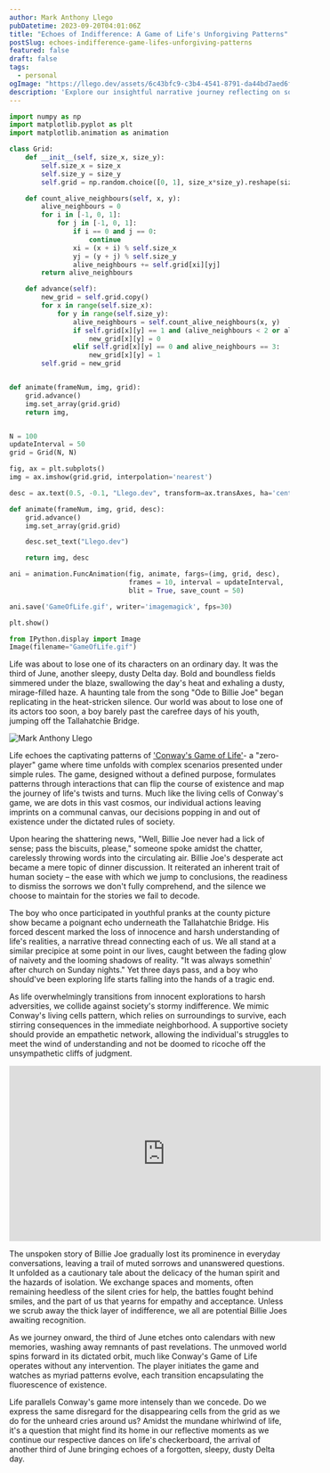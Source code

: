 ```yaml
---
author: Mark Anthony Llego
pubDatetime: 2023-09-20T04:01:06Z
title: "Echoes of Indifference: A Game of Life's Unforgiving Patterns"
postSlug: echoes-indifference-game-lifes-unforgiving-patterns
featured: false
draft: false
tags:
  - personal
ogImage: "https://llego.dev/assets/6c43bfc9-c3b4-4541-8791-da44bd7aed6f.jpg"
description: 'Explore our insightful narrative journey reflecting on societal indifference and isolation, paralleled with Conway''s Game of Life, inspired by the haunting themes in Bobbie Gentry''s Ode to Billie Joe."'
---
```


```python
import numpy as np
import matplotlib.pyplot as plt
import matplotlib.animation as animation

class Grid:
    def __init__(self, size_x, size_y):
        self.size_x = size_x
        self.size_y = size_y
        self.grid = np.random.choice([0, 1], size_x*size_y).reshape(size_x, size_y)

    def count_alive_neighbours(self, x, y):
        alive_neighbours = 0
        for i in [-1, 0, 1]:
            for j in [-1, 0, 1]:
                if i == 0 and j == 0:
                    continue
                xi = (x + i) % self.size_x
                yj = (y + j) % self.size_y
                alive_neighbours += self.grid[xi][yj]
        return alive_neighbours

    def advance(self):
        new_grid = self.grid.copy()
        for x in range(self.size_x):
            for y in range(self.size_y):
                alive_neighbours = self.count_alive_neighbours(x, y)
                if self.grid[x][y] == 1 and (alive_neighbours < 2 or alive_neighbours > 3):
                    new_grid[x][y] = 0
                elif self.grid[x][y] == 0 and alive_neighbours == 3:
                    new_grid[x][y] = 1
        self.grid = new_grid


def animate(frameNum, img, grid):
    grid.advance()
    img.set_array(grid.grid)
    return img,


N = 100
updateInterval = 50
grid = Grid(N, N)

fig, ax = plt.subplots()
img = ax.imshow(grid.grid, interpolation='nearest')

desc = ax.text(0.5, -0.1, "Llego.dev", transform=ax.transAxes, ha='center')

def animate(frameNum, img, grid, desc):
    grid.advance()
    img.set_array(grid.grid)

    desc.set_text("Llego.dev")

    return img, desc

ani = animation.FuncAnimation(fig, animate, fargs=(img, grid, desc),
                              frames = 10, interval = updateInterval,
                              blit = True, save_count = 50)

ani.save('GameOfLife.gif', writer='imagemagick', fps=30)

plt.show()
```

```python
from IPython.display import Image
Image(filename="GameOfLife.gif")
```

Life was about to lose one of its characters on an ordinary day. It was the third of June, another sleepy, dusty Delta day. Bold and boundless fields simmered under the blaze, swallowing the day's heat and exhaling a dusty, mirage-filled haze. A haunting tale from the song "Ode to Billie Joe" began replicating in the heat-stricken silence. Our world was about to lose one of its actors too soon, a boy barely past the carefree days of his youth, jumping off the Tallahatchie Bridge.

![Mark Anthony Llego](/assets/GameOfLife.gif)

Life echoes the captivating patterns of ['Conway's Game of Life'](https://en.wikipedia.org/wiki/Conway%27s_Game_of_Life)- a "zero-player" game where time unfolds with complex scenarios presented under simple rules. The game, designed without a defined purpose, formulates patterns through interactions that can flip the course of existence and map the journey of life's twists and turns. Much like the living cells of Conway's game, we are dots in this vast cosmos, our individual actions leaving imprints on a communal canvas, our decisions popping in and out of existence under the dictated rules of society.

Upon hearing the shattering news, "Well, Billie Joe never had a lick of sense; pass the biscuits, please," someone spoke amidst the chatter, carelessly throwing words into the circulating air. Billie Joe's desperate act became a mere topic of dinner discussion. It reiterated an inherent trait of human society – the ease with which we jump to conclusions, the readiness to dismiss the sorrows we don't fully comprehend, and the silence we choose to maintain for the stories we fail to decode.

The boy who once participated in youthful pranks at the county picture show became a poignant echo underneath the Tallahatchie Bridge. His forced descent marked the loss of innocence and harsh understanding of life's realities, a narrative thread connecting each of us. We all stand at a similar precipice at some point in our lives, caught between the fading glow of naivety and the looming shadows of reality. "It was always somethin' after church on Sunday nights." Yet three days pass, and a boy who should've been exploring life starts falling into the hands of a tragic end.

As life overwhelmingly transitions from innocent explorations to harsh adversities, we collide against society's stormy indifference. We mimic Conway's living cells pattern, which relies on surroundings to survive, each stirring consequences in the immediate neighborhood. A supportive society should provide an empathetic network, allowing the individual's struggles to meet the wind of understanding and not be doomed to ricoche off the unsympathetic cliffs of judgment.

<div class="video-container">
    <iframe width="560" height="315" src="https://www.youtube.com/embed/HaRacIzZSPo?si=wa-JktTb3LVTkuE_" title="YouTube video player" frameborder="0" allow="accelerometer; autoplay; clipboard-write; encrypted-media; gyroscope; picture-in-picture; web-share" allowfullscreen></iframe>
</div>

The unspoken story of Billie Joe gradually lost its prominence in everyday conversations, leaving a trail of muted sorrows and unanswered questions. It unfolded as a cautionary tale about the delicacy of the human spirit and the hazards of isolation. We exchange spaces and moments, often remaining heedless of the silent cries for help, the battles fought behind smiles, and the part of us that yearns for empathy and acceptance. Unless we scrub away the thick layer of indifference, we all are potential Billie Joes awaiting recognition.

As we journey onward, the third of June etches onto calendars with new memories, washing away remnants of past revelations. The unmoved world spins forward in its dictated orbit, much like Conway's Game of Life operates without any intervention. The player initiates the game and watches as myriad patterns evolve, each transition encapsulating the fluorescence of existence.

Life parallels Conway's game more intensely than we concede. Do we express the same disregard for the disappearing cells from the grid as we do for the unheard cries around us? Amidst the mundane whirlwind of life, it's a question that might find its home in our reflective moments as we continue our respective dances on life's checkerboard, the arrival of another third of June bringing echoes of a forgotten, sleepy, dusty Delta day.
